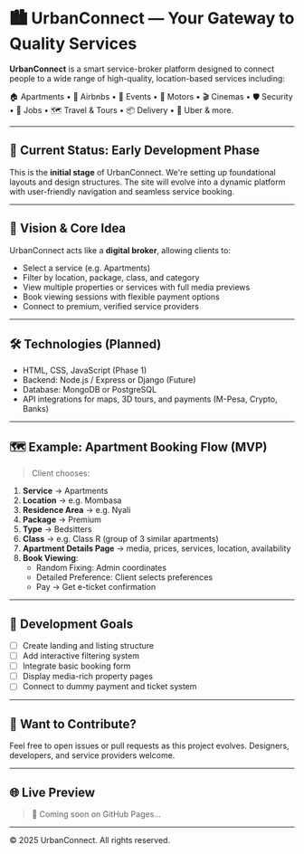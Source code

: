 # 🏙️ UrbanConnect — Your Gateway to Quality Services

**UrbanConnect** is a smart service-broker platform designed to connect people to a wide range of high-quality, location-based services including:

🏠 Apartments • 🏨 Airbnbs • 🎤 Events • 🚗 Motors • 🎬 Cinemas • 🛡️ Security • 💼 Jobs • 🗺️ Travel & Tours • 📦 Delivery • 🚖 Uber & more.

---

## 🚧 Current Status: Early Development Phase

This is the **initial stage** of UrbanConnect. We're setting up foundational layouts and design structures. The site will evolve into a dynamic platform with user-friendly navigation and seamless service booking.

---

## 🧠 Vision & Core Idea

UrbanConnect acts like a **digital broker**, allowing clients to:

- Select a service (e.g. Apartments)
- Filter by location, package, class, and category
- View multiple properties or services with full media previews
- Book viewing sessions with flexible payment options
- Connect to premium, verified service providers

---

## 🛠️ Technologies (Planned)

- HTML, CSS, JavaScript (Phase 1)
- Backend: Node.js / Express or Django (Future)
- Database: MongoDB or PostgreSQL
- API integrations for maps, 3D tours, and payments (M-Pesa, Crypto, Banks)

---

## 🗺️ Example: Apartment Booking Flow (MVP)

> Client chooses:
1. **Service** → Apartments
2. **Location** → e.g. Mombasa
3. **Residence Area** → e.g. Nyali
4. **Package** → Premium
5. **Type** → Bedsitters
6. **Class** → e.g. Class R (group of 3 similar apartments)
7. **Apartment Details Page** → media, prices, services, location, availability
8. **Book Viewing**:
   - Random Fixing: Admin coordinates
   - Detailed Preference: Client selects preferences
   - Pay → Get e-ticket confirmation

---

## 🧪 Development Goals

- [ ] Create landing and listing structure
- [ ] Add interactive filtering system
- [ ] Integrate basic booking form
- [ ] Display media-rich property pages
- [ ] Connect to dummy payment and ticket system

---

## 🤝 Want to Contribute?

Feel free to open issues or pull requests as this project evolves. Designers, developers, and service providers welcome.

---

## 🌐 Live Preview

> 🔗 Coming soon on GitHub Pages...

---

© 2025 UrbanConnect. All rights reserved.
